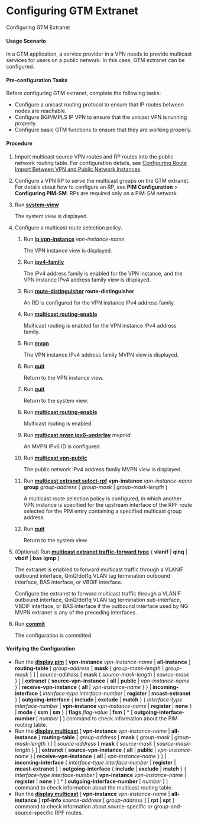 Configuring GTM Extranet
========================

Configuring GTM Extranet

#### Usage Scenario

In a GTM application, a service provider in a VPN needs to provide multicast services for users on a public network. In this case, GTM extranet can be configured.


#### Pre-configuration Tasks

Before configuring GTM extranet, complete the following tasks:

* Configure a unicast routing protocol to ensure that IP routes between nodes are reachable.
* Configure BGP/MPLS IP VPN to ensure that the unicast VPN is running properly.
* Configure basic GTM functions to ensure that they are working properly.

#### Procedure

1. Import multicast source VPN routes and RP routes into the public network routing table. For configuration details, see [Configuring Route Import Between VPN and Public Network Instances](dc_vrp_mpls-l3vpn-v4_cfg_2024.html).
2. Configure a VPN RP to serve the multicast groups on the GTM extranet. For details about how to configure an RP, see **PIM Configuration** > **Configuring PIM-SM**. RPs are required only on a PIM-SM network.
3. Run [**system-view**](cmdqueryname=system-view)
   
   
   
   The system view is displayed.
4. Configure a multicast route selection policy.
   1. Run [**ip vpn-instance**](cmdqueryname=ip+vpn-instance) *vpn-instance-name*
      
      
      
      The VPN instance view is displayed.
   2. Run [**ipv4-family**](cmdqueryname=ipv4-family)
      
      
      
      The IPv4 address family is enabled for the VPN instance, and the VPN instance IPv4 address family view is displayed.
   3. Run [**route-distinguisher**](cmdqueryname=route-distinguisher) **route-distinguisher**
      
      
      
      An RD is configured for the VPN instance IPv4 address family.
   4. Run [**multicast routing-enable**](cmdqueryname=multicast+routing-enable)
      
      
      
      Multicast routing is enabled for the VPN instance IPv4 address family.
   5. Run [**mvpn**](cmdqueryname=mvpn)
      
      
      
      The VPN instance IPv4 address family MVPN view is displayed.
   6. Run [**quit**](cmdqueryname=quit)
      
      
      
      Return to the VPN instance view.
   7. Run [**quit**](cmdqueryname=quit)
      
      
      
      Return to the system view.
   8. Run [**multicast routing-enable**](cmdqueryname=multicast+routing-enable)
      
      
      
      Multicast routing is enabled.
   9. Run [**multicast mvpn ipv6-underlay**](cmdqueryname=multicast+mvpn+ipv6-underlay) *mvpnid*
      
      
      
      An MVPN IPv6 ID is configured.
   10. Run [**multicast vpn-public**](cmdqueryname=multicast+vpn-public)
       
       
       
       The public network IPv4 address family MVPN view is displayed.
   11. Run [**multicast extranet select-rpf**](cmdqueryname=multicast+extranet+select-rpf) **vpn-instance** *vpn-instance-name* **group** *group-address* { *group-mask* | *group-mask-length* }
       
       
       
       A multicast route selection policy is configured, in which another VPN instance is specified for the upstream interface of the RPF route selected for the PIM entry containing a specified multicast group address.
   12. Run [**quit**](cmdqueryname=quit)
       
       
       
       Return to the system view.
5. (Optional) Run [**multicast extranet traffic-forward type**](cmdqueryname=multicast+extranet+traffic-forward+type) { **vlanif** | **qinq** | **vbdif** | ****bas**** ****igmp**** }
   
   
   
   The extranet is enabled to forward multicast traffic through a VLANIF outbound interface, QinQ/dot1q VLAN tag termination outbound interface, BAS interface, or VBDIF interface.
   
   
   
   Configure the extranet to forward multicast traffic through a VLANIF outbound interface, QinQ/dot1q VLAN tag termination sub-interface, VBDIF interface, or BAS interface if the outbound interface used by NG MVPN extranet is any of the preceding interfaces.
6. Run [**commit**](cmdqueryname=commit)
   
   
   
   The configuration is committed.

#### Verifying the Configuration

* Run the [**display pim**](cmdqueryname=display+pim) [ **vpn-instance** *vpn-instance-name* | **all-instance** ] **routing-table** [ *group-address* [ **mask** { *group-mask-length* | *group-mask* } ] | *source-address* [ **mask** { *source-mask-length* | *source-mask* } ] | **extranet** { **source-vpn-instance** { **all** | **public** | *vpn-instance-name* } | **receive-vpn-instance** { **all** | *vpn-instance-name* } } | **incoming-interface** { *interface-type* *interface-number* | **register** | **mcast-extranet** } | **outgoing-interface** { **include** | **exclude** | **match** } { *interface-type* *interface-number* | **vpn-instance** *vpn-instance-name* | **register** | **none** } | **mode** { **ssm** | **sm** } | **flags** *flag-value* | **fsm** ] \* [ **outgoing-interface-number** [ *number* ] ] command to check information about the PIM routing table.
* Run the [**display multicast**](cmdqueryname=display+multicast) [ **vpn-instance** *vpn-instance-name* | **all-instance** ] **routing-table** [ *group-address* [ **mask** { *group-mask* | *group-mask-length* } ] | *source-address* [ **mask** { *source-mask* | *source-mask-length* } ] | **extranet** { **source-vpn-instance** { **all** | **public** | *vpn-instance-name* } | **receive-vpn-instance** { **all** | *vpn-instance-name* } } | **incoming-interface** { *interface-type* *interface-number* | **register** | **mcast-extranet** } | **outgoing-interface** { **include** | **exclude** | **match** } { *interface-type* *interface-number* | **vpn-instance** *vpn-instance-name* | **register** | **none** } ] \* [ **outgoing-interface-number** [ *number* ] ] command to check information about the multicast routing table.
* Run the [**display multicast**](cmdqueryname=display+multicast) [ **vpn-instance** *vpn-instance-name* | **all-instance** ]  **rpf-info** *source-address* [ *group-address* ] [ **rpt** | **spt** ] command to check information about source-specific or group-and-source-specific RPF routes.